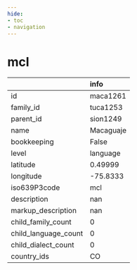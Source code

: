 ```yaml
---
hide:
- toc
- navigation
---
```

# mcl
|                      | info      |
|:---------------------|:----------|
| id                   | maca1261  |
| family_id            | tuca1253  |
| parent_id            | sion1249  |
| name                 | Macaguaje |
| bookkeeping          | False     |
| level                | language  |
| latitude             | 0.49999   |
| longitude            | -75.8333  |
| iso639P3code         | mcl       |
| description          | nan       |
| markup_description   | nan       |
| child_family_count   | 0         |
| child_language_count | 0         |
| child_dialect_count  | 0         |
| country_ids          | CO        |